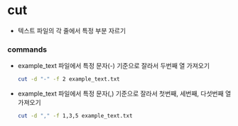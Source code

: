 # cut
- 텍스트 파일의 각 줄에서 특정 부분 자르기


### commands
- example_text 파일에서 특정 문자(-) 기준으로 잘라서 두번째 열 가져오기
  ```bash
  cut -d "-" -f 2 example_text.txt
  ```
- example_text 파일에서 특정 문자(,) 기준으로 잘라서 첫번째, 세번째, 다섯번째 열 가져오기
  ```bash
  cut -d "," -f 1,3,5 example_text.txt
  ```
